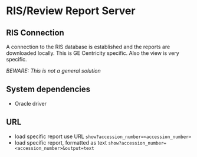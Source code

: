 # RIS/Review Report Server

## RIS Connection
A connection to the RIS database is established and the reports are downloaded
locally. This is GE Centricity specific. Also the view is very specific.

*BEWARE: This is not a general solution*

## System dependencies
 * Oracle driver


## URL
 * load specific report use URL
      `show?accession_number=<accession_number>`
 * load specific report, formatted as text
      `show?accession_number=<accession_number>&output=text`
